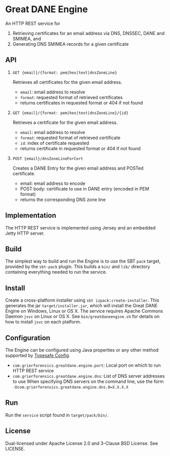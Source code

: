 # Great DANE Engine

An HTTP REST service for

1. Retrieving certificates for an email address via DNS, DNSSEC, DANE and SMIMEA, and
2. Generating DNS SMIMEA records for a given certificate

## API

1. `GET {email}/{format: pem|hex|text|dnsZoneLine}`

    Retrieves all certificates for the given email address.
    - `email`: email address to resolve
    - `format`: requested format of retrieved certificates
    - returns certificates in requested format or 404 if not found
    
2. `GET {email}/{format: pem|hex|text|dnsZoneLine}/{id}`

    Retrieves a certificate for the given email address.
    - `email`: email address to resolve
    - `format`: requested format of retrieved certificate
    - `id`: index of certificate requested
    - returns certificate in requested format or 404 if not found

3. `POST {email}/dnsZoneLineForCert`

    Creates a DANE Entry for the given email address and POSTed certificate.
    - email: email address to encode
    - POST body: certificate to use in DANE entry (encoded in PEM format)
    - returns the corresponding DNS zone line

## Implementation

The HTTP REST service is implemented using Jersey and an embedded Jetty HTTP server.

## Build

The simplest way to build and run the Engine is to use the SBT `pack` target, provided
by the `sbt-pack` plugin. This builds a `bin/` and `lib/` directory containing
everything needed to run the service.

## Install

Create a cross-platform installer using `sbt izpack:create-installer`.
This generates the jar `target/installer.jar`, which will install the Great
DANE Engine on Windows, Linux or OS X. The service requires Apache Commons
Daemon `jsvc` on Linux or OS X. See `bin/greatdaneengine.sh` for details on how
to install `jsvc` on each platform.

## Configuration

The Engine can be configured using Java properties or any other method supported
by [Typesafe Config](https://github.com/typesafehub/config#standard-behavior).

- `com.grierforensics.greatdane.engine.port`: Local port on which to run HTTP REST service
- `com.grierforensics.greatdane.engine.dns`: List of DNS server addresses to use
    When specifying DNS servers on the command line, use the form `-Dcom.grierforensics.greatdane.engine.dns.0=X.X.X.X`

## Run

Run the `service` script found in `target/pack/bin/`.

## License

Dual-licensed under Apache License 2.0 and 3-Clause BSD License. See LICENSE.
